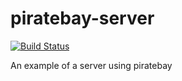 piratebay-server
================
[![Build Status](https://api.travis-ci.org/amilajack/piratebay-server.svg?branch=master)](https://travis-ci.org/amilajack/piratebay-server)

An example of a server using piratebay
